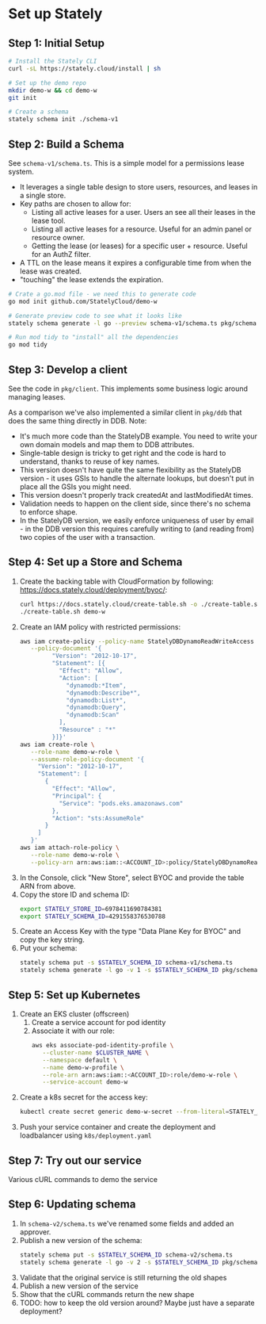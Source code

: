# Set up Stately

## Step 1: Initial Setup

```sh
# Install the Stately CLI
curl -sL https://stately.cloud/install | sh

# Set up the demo repo
mkdir demo-w && cd demo-w
git init

# Create a schema
stately schema init ./schema-v1
```

## Step 2: Build a Schema

See `schema-v1/schema.ts`. This is a simple model for a permissions lease system.

* It leverages a single table design to store users, resources, and leases in a single store.
* Key paths are chosen to allow for:
    * Listing all active leases for a user. Users an see all their leases in the lease tool.
    * Listing all active leases for a resource. Useful for an admin panel or resource owner.
    * Getting the lease (or leases) for a specific user + resource. Useful for an AuthZ filter.
* A TTL on the lease means it expires a configurable time from when the lease was created.
* "touching" the lease extends the expiration.

```sh
# Crate a go.mod file - we need this to generate code
go mod init github.com/StatelyCloud/demo-w

# Generate preview code to see what it looks like
stately schema generate -l go --preview schema-v1/schema.ts pkg/schema

# Run mod tidy to "install" all the dependencies
go mod tidy
```

## Step 3: Develop a client

See the code in `pkg/client`. This implements some business logic around managing leases.

As a comparison we've also implemented a similar client in `pkg/ddb` that does the same thing directly in DDB. Note:

* It's much more code than the StatelyDB example. You need to write your own domain models and map them to DDB attributes.
* Single-table design is tricky to get right and the code is hard to understand, thanks to reuse of key names.
* This version doesn't have quite the same flexibility as the StatelyDB version - it uses GSIs to handle the alternate lookups, but doesn't put in place all the GSIs you might need.
* This version doesn't properly track createdAt and lastModifiedAt times.
* Validation needs to happen on the client side, since there's no schema to enforce shape.
* In the StatelyDB version, we easily enforce uniqueness of user by email - in the DDB version this requires carefully writing to (and reading from) two copies of the user with a transaction.

## Step 4: Set up a Store and Schema

1. Create the backing table with CloudFormation by following: https://docs.stately.cloud/deployment/byoc/:
   ```sh
   curl https://docs.stately.cloud/create-table.sh -o ./create-table.sh && chmod a+x ./create-table.sh
   ./create-table.sh demo-w
   ```
2. Create an IAM policy with restricted permissions:
   ```sh
   aws iam create-policy --policy-name StatelyDBDynamoReadWriteAccess \
      --policy-document '{
            "Version": "2012-10-17",
            "Statement": [{
              "Effect": "Allow",
              "Action": [
                "dynamodb:*Item",
                "dynamodb:Describe*",
                "dynamodb:List*",
                "dynamodb:Query",
                "dynamodb:Scan"
              ],
              "Resource" : "*"
            }]}'
   aws iam create-role \
      --role-name demo-w-role \
      --assume-role-policy-document '{
        "Version": "2012-10-17",
        "Statement": [
          {
            "Effect": "Allow",
            "Principal": {
              "Service": "pods.eks.amazonaws.com"
            },
            "Action": "sts:AssumeRole"
          }
        ]
      }'
   aws iam attach-role-policy \
      --role-name demo-w-role \
      --policy-arn arn:aws:iam::<ACCOUNT_ID>:policy/StatelyDBDynamoReadWriteAccess
   ```
3. In the Console, click "New Store", select BYOC and provide the table ARN from above.
4. Copy the store ID and schema ID:
   ```sh
   export STATELY_STORE_ID=6978411690784381
   export STATELY_SCHEMA_ID=4291558376530788
   ```
5. Create an Access Key with the type "Data Plane Key for BYOC" and copy the key string.
6. Put your schema:
   ```sh
   stately schema put -s $STATELY_SCHEMA_ID schema-v1/schema.ts
   stately schema generate -l go -v 1 -s $STATELY_SCHEMA_ID pkg/schema
   ```

## Step 5: Set up Kubernetes

1. Create an EKS cluster (offscreen)
    1. Create a service account for pod identity
    2. Associate it with our role:
       ```sh
       aws eks associate-pod-identity-profile \
          --cluster-name $CLUSTER_NAME \
          --namespace default \
          --name demo-w-profile \
          --role-arn arn:aws:iam::<ACCOUNT_ID>:role/demo-w-role \
          --service-account demo-w
       ```
2. Create a k8s secret for the access key:
   ```sh
   kubectl create secret generic demo-w-secret --from-literal=STATELY_ACCESS_KEY="$STATELY_ACCESS_KEY"
   ```
3. Push your service container and create the deployment and loadbalancer using `k8s/deployment.yaml`

## Step 7: Try out our service

Various cURL commands to demo the service

## Step 6: Updating schema

1. In `schema-v2/schema.ts` we've renamed some fields and added an approver.
2. Publish a new version of the schema:
   ```sh
   stately schema put -s $STATELY_SCHEMA_ID schema-v2/schema.ts
   stately schema generate -l go -v 2 -s $STATELY_SCHEMA_ID pkg/schema
   ```
3. Validate that the original service is still returning the old shapes
4. Publish a new version of the service
5. Show that the cURL commands return the new shape
6. TODO: how to keep the old version around? Maybe just have a separate deployment?